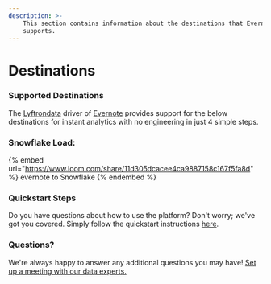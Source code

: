 ```yaml
---
description: >-
    This section contains information about the destinations that Evernote
    supports.
---
```


# Destinations

### Supported Destinations

The [Lyftrondata](https://www.lyftrondata.com/) driver of [Evernote](https://www.lyftrondata.com/integration/evernote/) provides support for the below destinations for instant analytics with no engineering in just 4 simple steps.

### Snowflake Load:

{% embed url="https://www.loom.com/share/11d305dcacee4ca9887158c167f5fa8d" %}
evernote to Snowflake
{% endembed %}

### Quickstart Steps

Do you have questions about how to use the platform? Don't worry; we've got you covered. Simply follow the quickstart instructions [here](../../../quickstart-steps.md).

### Questions? <a href="#questions" id="questions"></a>

We're always happy to answer any additional questions you may have! [Set up a meeting with our data experts.](https://www.lyftrondata.com/book-a-meeting/)
